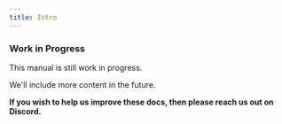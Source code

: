 ```yaml
---
title: Intro
---
```


### Work in Progress

This manual is still work in progress.

We'll include more content in the future.

**If you wish to help us improve these docs, then please reach us out on Discord.**